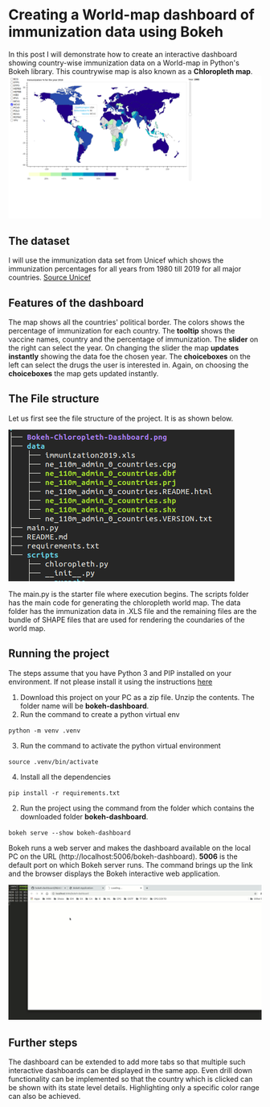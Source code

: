 # Creating a World-map dashboard of immunization data using Bokeh
In this post I will demonstrate how to create an interactive dashboard showing country-wise immunization data on a World-map in Python's Bokeh library. This countrywise map is also known as a **Chloropleth map**.
![Bokeh Chloropleth](Bokeh-Chloropleth-Dashboard.png)


## The dataset
I will use the immunization data set from Unicef which shows the immunization percentages for all years from 1980 till 2019 for all major countries.
 [Source Unicef](https://data.unicef.org/topic/child-health/immunization/)

## Features of the dashboard
The map shows all the countries' political border. The colors shows the percentage of immunization for each country. The **tooltip** shows the vaccine names, country and the percentage of immunization. The **slider** on the right can select the year. On changing the slider the map **updates instantly** showing the data foe the chosen year. The **choiceboxes** on the left can select the drugs the user is interested in. Again, on choosing the **choiceboxes** the map gets updated instantly.


## The File structure
Let us first see the file structure of the project. It is as shown below.

![files](file_structure.png)

The main.py is the starter file where execution begins. The scripts folder has the main code for generating the chloropleth world map. The data folder has the immunization data in .XLS file and the remaining files are the bundle of SHAPE files that are used for rendering the coundaries of the world map. 

## Running the project
The steps assume that you have Python 3 and PIP installed on your environment. If not please install it using the instructions [here](https://realpython.com/installing-python/) 

1. Download this project on your PC as a zip file. Unzip the contents. The folder name will be **bokeh-dashboard**.
2. Run the command to create a python virtual env

`python -m venv .venv`

3. Run the command to activate the python virtual environment

`source .venv/bin/activate`

4. Install all the dependencies 

`pip install -r requirements.txt`

2. Run the project using the command from the folder which contains the downloaded folder **bokeh-dashboard**.

`bokeh serve --show bokeh-dashboard`

Bokeh runs a web server and makes the dashboard available on the local PC on the URL (http://localhost:5006/bokeh-dashboard). **5006** is the default port on which Bokeh server runs. The command brings up the link and the browser displays the Bokeh interactive web application. 


![Interactive Bokeh Chloropleth](interactive-chloropleth-immunization-data.gif)


## Further steps
The dashboard can be extended to add more tabs so that multiple such interactive dashboards can be displayed in the same app.
Even drill down functionality can be implemented so that the country which is clicked can be shown with its state level details.
Highlighting only a specific color range can also be achieved.

